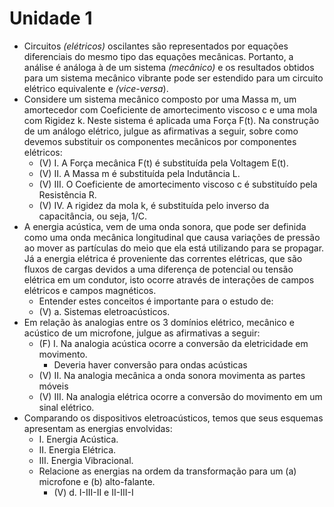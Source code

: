 # Unidade 1
- Circuitos _(elétricos)_ oscilantes são representados por equações diferenciais do mesmo tipo das equações mecânicas. Portanto, a análise é análoga à de um sistema _(mecânico)_ e os resultados obtidos para um sistema mecânico vibrante pode ser estendido para um circuito elétrico equivalente e _(vice-versa_). 
- Considere um sistema mecânico composto por uma Massa m, um amortecedor com Coeficiente de amortecimento viscoso c e uma mola com Rigidez k. Neste sistema é aplicada uma Força F(t). Na construção de um análogo elétrico, julgue as afirmativas a seguir, sobre como devemos substituir os componentes mecânicos por componentes elétricos:
    - (V) I. A Força mecânica F(t) é substituída pela Voltagem E(t).
    - (V) II. A Massa m é substituída pela Indutância L.
    - (V) III. O Coeficiente de amortecimento viscoso c é substituído pela Resistência R.
    - (V) IV. A rigidez da mola k, é substituída pelo inverso da capacitância, ou seja, 1/C.
- A energia acústica, vem de uma onda sonora, que pode ser definida como uma onda mecânica longitudinal que causa variações de pressão ao mover as partículas do meio que ela está utilizando para se propagar. Já a energia elétrica é proveniente das correntes elétricas, que são fluxos de cargas devidos a uma diferença de potencial ou tensão elétrica em um condutor, isto ocorre através de interações de campos elétricos e campos magnéticos.
    - Entender estes conceitos é importante para o estudo de:
    - (V) a. Sistemas eletroacústicos.
- Em relação às analogias entre os 3 domínios elétrico, mecânico e acústico de um microfone, julgue as afirmativas a seguir:
    - (F) I. Na analogia acústica ocorre a conversão da eletricidade em movimento.
        - Deveria haver conversão para ondas acústicas
    - (V) II. Na analogia mecânica a onda sonora movimenta as partes móveis
    - (V) III. Na analogia elétrica ocorre a conversão do movimento em um sinal elétrico.
- Comparando os dispositivos eletroacústicos, temos que seus esquemas apresentam as energias envolvidas:
    - I. Energia Acústica.
    - II. Energia Elétrica.
    - III. Energia Vibracional.
    - Relacione as energias na ordem da transformação para um (a) microfone e (b) alto-falante.
        - (V) d. I-III-II e II-III-I